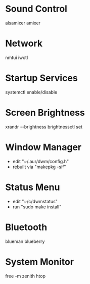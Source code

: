 # Sound Control
alsamixer
amixer

# Network
nmtui
iwctl

# Startup Services
systemctl enable/disable

# Screen Brightness
xrandr --brightness
brightnessctl set

# Window Manager
* edit "~/.aur/dwm/config.h"
* rebuilt via "makepkg -sif"

# Status Menu
* edit "~/c/dwmstatus"
* run "sudo make install"

# Bluetooth
blueman
blueberry

# System Monitor
free -m
zenith
htop
